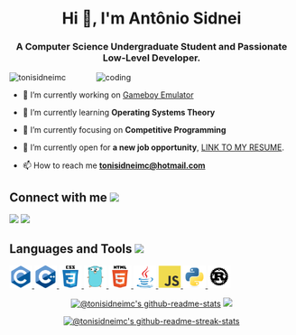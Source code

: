 <h1 align="center">Hi 👋, I'm Antônio Sidnei</h1>  
<h3 align="center">A Computer Science Undergraduate Student and Passionate Low-Level Developer.</h3>  

<img align="right" alt="coding" width="350" src="https://camo.githubusercontent.com/c1dcb74cc1c1835b1d716f5051499a2814c683c806b15f04b0eba492863703e9/68747470733a2f2f63646e2e6472696262626c652e636f6d2f75736572732f3733303730332f73637265656e73686f74732f363538313234332f6176656e746f2e676966">
  
<p align="left"> <img src="https://komarev.com/ghpvc/?username=tonisidneimc&label=Profile%20views&color=0e75b6&style=flat" alt="tonisidneimc" /> </p>  
  
- 🔭 I’m currently working on [Gameboy Emulator](https://github.com/BRCode4Fun/Gboy-emu)  
  
- 🌱 I’m currently learning **Operating Systems Theory**

- 🎯 I’m currently focusing on **Competitive Programming**
  
- 🤔 I’m currently open for **a new job opportunity**, <a href="https://drive.google.com/file/d/1bpoGh2eeOOQ0a74ZPHk68ND8eAoqCUy8/view?usp=sharing">LINK TO MY RESUME</a>.
  
- 📫 How to reach me **tonisidneimc@hotmail.com**  
  
<h2 align="left">Connect with me <img src='https://raw.githubusercontent.com/ShahriarShafin/ShahriarShafin/main/Assets/handshake.gif' width="75px"> </h2>  

<p align="left">  
<a href="contact.tonisid@gmail.com" target="_blank"><img src="https://img.shields.io/badge/Gmail-D14836?style=for-the-badge&logo=gmail&logoColor=white" target="_blank"></a>
<a href="" target="_blank"><img src="https://img.shields.io/badge/LinkedIn-0077B5?style=for-the-badge&logo=linkedin&logoColor=white" target="_blank"></a>
</p> 
  
<h2 align="left">Languages and Tools <img src = "https://media2.giphy.com/media/QssGEmpkyEOhBCb7e1/giphy.gif?cid=ecf05e47a0n3gi1bfqntqmob8g9aid1oyj2wr3ds3mg700bl&rid=giphy.gif" width = 22px> </h2>  
<p align="left"> <a href="https://www.cprogramming.com/" target="_blank" rel="noreferrer"> <img src="https://raw.githubusercontent.com/devicons/devicon/master/icons/c/c-original.svg" alt="c" width="40" height="40"/> </a> <a href="https://www.w3schools.com/cpp/" target="_blank" rel="noreferrer"> <img src="https://raw.githubusercontent.com/devicons/devicon/master/icons/cplusplus/cplusplus-original.svg" alt="cplusplus" width="40" height="40"/> </a> <a href="https://www.w3schools.com/css/" target="_blank" rel="noreferrer"> <img src="https://raw.githubusercontent.com/devicons/devicon/master/icons/css3/css3-original-wordmark.svg" alt="css3" width="40" height="40"/> </a> <a href="https://golang.org" target="_blank" rel="noreferrer"> <img src="https://raw.githubusercontent.com/devicons/devicon/master/icons/go/go-original.svg" alt="go" width="40" height="40"/> </a> <a href="https://www.w3.org/html/" target="_blank" rel="noreferrer"> <img src="https://raw.githubusercontent.com/devicons/devicon/master/icons/html5/html5-original-wordmark.svg" alt="html5" width="40" height="40"/> </a> <a href="https://www.java.com" target="_blank" rel="noreferrer"> <img src="https://raw.githubusercontent.com/devicons/devicon/master/icons/java/java-original.svg" alt="java" width="40" height="40"/> </a> <a href="https://developer.mozilla.org/en-US/docs/Web/JavaScript" target="_blank" rel="noreferrer"> <img src="https://raw.githubusercontent.com/devicons/devicon/master/icons/javascript/javascript-original.svg" alt="javascript" width="40" height="40"/> </a> <a href="https://www.python.org" target="_blank" rel="noreferrer"> <img src="https://raw.githubusercontent.com/devicons/devicon/master/icons/python/python-original.svg" alt="python" width="40" height="40"/> </a> <a href="https://www.rust-lang.org" target="_blank" rel="noreferrer"> <img src="https://raw.githubusercontent.com/devicons/devicon/master/icons/rust/rust-plain.svg" alt="rust" width="40" height="40"/> </a> </p>  

<!-- <p align="center">
<a href="https://github.com/tonisidneimc">
  <img height="180em" src="https://github-readme-stats-eight-theta.vercel.app/api?username=tonisidneimc&show_icons=true&theme=dracula&include_all_commits=true&count_private=true"/>
  <img height="180em" src="https://github-readme-stats-eight-theta.vercel.app/api/top-langs/?username=tonisidneimc&layout=compact&langs_count=8&theme=dracula"/>
</a>
</p> -->

<!-- <br/>
<p align="left">
  <a href="https://github.com/tonisidneimc">
  <img width="49.5%" height="180em" src="https://github-readme-stats.vercel.app/api?username=tonisidneimc&show_icons=true&theme=dracula&hide_border=true&include_all_commits=true&count_private=true" />&nbsp;
    <img width="49.5%" height="180em" src="https://github-readme-stats-eight-theta.vercel.app/api/top-langs/?username=tonisidneimc&layout=compact&theme=dracula&hide_border=true" />
  </a>
</p>
<br> -->

<p align="center">
<a href="https://github.com/tonisidneimc?tab=repositories"><img src="https://github-readme-stats.vercel.app/api?username=tonisidneimc&theme=dracula&show_icons=true&count_private=true&hide_border=true"  width="48%" alt="@tonisidneimc's github-readme-stats"/></a>
<img width="40%" src="https://github-readme-stats.vercel.app/api/top-langs/?username=tonisidneimc&layout=compact&theme=dracula&hide_border=true"
</p>

<p align="center">
  <a href="https://github.com/tonisidneimc?tab=stars"><img src="https://github-readme-streak-stats.herokuapp.com?user=tonisidneimc&theme=dracula&hide_border=true&date_format=M%20j%5B%2C%20Y%5D"  width="48%" alt="@tonisidneimc's github-readme-streak-stats"/></a>
</p>

<!-- <p align="center">
<a href="https://github.com/tonisidneimc">
  <img height="180em" src="https://github-readme-stats.vercel.app/api?username=tonisidneimc&show_icons=true&theme=dracula&count_private=true&locale=en&layout=compact"/>
  <img height="180em" src="https://github-readme-stats.vercel.app/api/top-langs/?username=tonisidneimc&layout=compact&theme=dracula"/>
</a>
</p>

<p  align="center"><img src="https://github-readme-streak-stats.herokuapp.com/?user=tonisidneimc&theme=dracula" alt="tonisidneimc" /></p> 
-->
